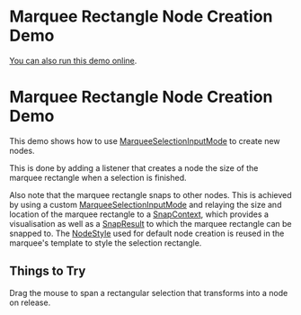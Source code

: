 <!--
 //////////////////////////////////////////////////////////////////////////////
 // @license
 // This file is part of yFiles for HTML 2.5.0.3.
 // Use is subject to license terms.
 //
 // Copyright (c) 2000-2023 by yWorks GmbH, Vor dem Kreuzberg 28,
 // 72070 Tuebingen, Germany. All rights reserved.
 //
 //////////////////////////////////////////////////////////////////////////////
-->
# Marquee Rectangle Node Creation Demo

[You can also run this demo online](https://live.yworks.com/demos/input/marquee-node-creation/index.html).

# Marquee Rectangle Node Creation Demo

This demo shows how to use [MarqueeSelectionInputMode](https://docs.yworks.com/yfileshtml/#/api/MarqueeSelectionInputMode) to create new nodes.

This is done by adding a listener that creates a node the size of the marquee rectangle when a selection is finished.

Also note that the marquee rectangle snaps to other nodes. This is achieved by using a custom [MarqueeSelectionInputMode](https://docs.yworks.com/yfileshtml/#/api/MarqueeSelectionInputMode) and relaying the size and location of the marquee rectangle to a [SnapContext](https://docs.yworks.com/yfileshtml/#/api/SnapContext), which provides a visualisation as well as a [SnapResult](https://docs.yworks.com/yfileshtml/#/api/SnapResult) to which the marquee rectangle can be snapped to. The [NodeStyle](https://docs.yworks.com/yfileshtml/#/api/NodeStyle) used for default node creation is reused in the marquee's template to style the selection rectangle.

## Things to Try

Drag the mouse to span a rectangular selection that transforms into a node on release.
